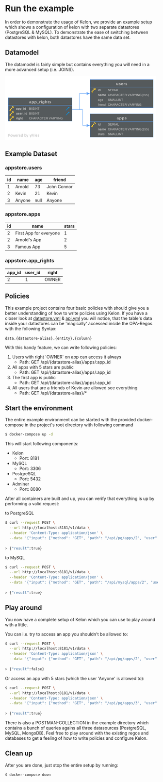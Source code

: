# Run the example

In order to demonstrate the usage of Kelon, we provide an example setup which shows a configuration of kelon with two separate datastores (PostgreSQL & MySQL). To demonstrate the ease of switching between datastores with kelon, both datastores have the same data set.

## Datamodel

The datamodel is fairly simple but contains everything you will need in a more advanced setup (i.e. JOINS).

![Datamodel](../img/how-to/Example_ER.png)

## Example Dataset

### appstore.users

| id | name     | age   | friend      |
| -- | -------- | ----- | ----------- |
| 1  | Arnold   | 73    | John Connor |
| 2  | Kevin    | 21    | Kevin       |
| 3  | Anyone   | null  | Anyone      |

### appstore.apps

| id | name                     | stars |
| -- | ------------------------ | ----- |
| 2  | First App for everyone   | 1     |
| 2  | Arnold's App             | 2     |
| 3  | Famous App               | 5     |

### appstore.app_rights

| app_id | user_id | right |
| ------ | ------- | ----- |
| 2      | 1       | OWNER |

## Policies

This example project contains four basic policies with should give you a better understanding of how to write policies using Kelon.
If you have a closer look at [datastore.yml](https://github.com/Foundato/kelon/blob/master/examples/config/datastore.yml) & [api.yml](https://github.com/Foundato/kelon/blob/master/examples/config/api.yml) you will notice, that the table's data inside your datastores can be 'magically' accessed inside the OPA-Regos with the following Syntax:

`data.{datastore-alias}.{entity}.{column}`

With this handy feature, we can write following policies:

1. Users with right 'OWNER' on app can access it always
    * Path: GET /api/{datastore-alias}/apps/:app_id
2. All apps with 5 stars are public
    * Path: GET /api/{datastore-alias}/apps/:app_id
3. The first app is public
    * Path: GET /api/{datastore-alias}/apps/:app_id
4. All users that are a friends of Kevin are allowed see everything
    * Path: GET /api/{datastore-alias}/*

## Start the environment

The entire example environment can be started with the provided docker-compose in the project's root directory with following command

```bash
$ docker-compose up -d
```

This will start following components:

* Kelon
    * Port: 8181
* MySQL
    * Port: 3306
* PostgreSQL
    * Port: 5432
* Adminer
    * Port: 8080

After all containers are built and up, you can verify that everything is up by performing a valid request:

to PostgreSQL
```bash
$ curl --request POST \
  --url http://localhost:8181/v1/data \
  --header 'Content-Type: application/json' \
  --data '{"input": {"method": "GET", "path": "/api/pg/apps/2", "user": "Arnold"}}'

> {"result":true}
```

to MySQL
```bash
$ curl --request POST \
  --url http://localhost:8181/v1/data \
  --header 'Content-Type: application/json' \
  --data '{"input": {"method": "GET", "path": "/api/mysql/apps/2", "user": "Arnold"}}'

> {"result":true}
```

## Play around

You now have a complete setup of Kelon which you can use to play around with a little.

You can i.e. try to access an app you shouldn't be allowed to:
```bash
$ curl --request POST \
  --url http://localhost:8181/v1/data \
  --header 'Content-Type: application/json' \
  --data '{"input": {"method": "GET", "path": "/api/pg/apps/2", "user": "Anyone"}}'

> {"result":false}
```

Or access an app with 5 stars (which the user 'Anyone' is allowed to):
```bash
$ curl --request POST \
  --url http://localhost:8181/v1/data \
  --header 'Content-Type: application/json' \
  --data '{"input": {"method": "GET", "path": "/api/pg/apps/3", "user": "Anyone"}}'

> {"result":true}
```

There is also a POSTMAN-COLLECTION in the example directory which contains a bunch of queries agains all three datasources (PostgreSQL, MySQL, MongoDB).
Feel free to play around with the existing regos and databases to get a feeling of how to write policies and configure Kelon.

## Clean up

After you are done, just stop the entire setup by running:

```bash
$ docker-compose down
```